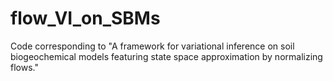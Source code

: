 # flow_VI_on_SBMs
Code corresponding to "A framework for variational inference on soil biogeochemical models featuring state space approximation by normalizing flows."
